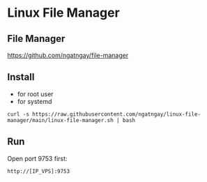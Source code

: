 # Linux File Manager

## File Manager

https://github.com/ngatngay/file-manager

## Install

- for root user
- for systemd

```
curl -s https://raw.githubusercontent.com/ngatngay/linux-file-manager/main/linux-file-manager.sh | bash
```

## Run

Open port 9753 first:

`http://[IP_VPS]:9753`


